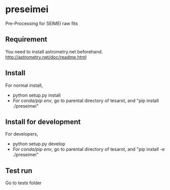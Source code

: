 # preseimei
Pre-Processing for SEIMEI raw fits

## Requirement 
You need to install astrometry.net beforehand.
http://astrometry.net/doc/readme.html


## Install 
For normal install, 
* python setup.py install
* *For conda/pip env*, go to parental directory of tesarot, and "pip install ./preseimei"

## Install for development
For developers, 

* python setup.py develop
*  *For conda/pip env*, go to parental directory of tesarot, and "pip install -e ./preseimei"

## Test run
Go to tests folder
